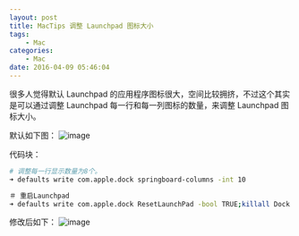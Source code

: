 ```yaml
---
layout: post
title: MacTips 调整 Launchpad 图标大小
tags: 
    - Mac
categories: 
    - Mac
date: 2016-04-09 05:46:04
---
```


很多人觉得默认 Launchpad 的应用程序图标很大，空间比较拥挤，不过这个其实是可以通过调整 Launchpad 每一行和每一列图标的数量，来调整 Launchpad 图标大小。

默认如下图：
![image](http://samzong.oss-cn-shenzhen.aliyuncs.com/2016%2F04%2FQQ20160408-1.jpg)

代码块：

```bash
# 调整每一行显示数量为8个。
➜ defaults write com.apple.dock springboard-columns -int 10

＃ 重启Launchpad
➜ defaults write com.apple.dock ResetLaunchPad -bool TRUE;killall Dock
```

修改后如下：
![image](http://samzong.oss-cn-shenzhen.aliyuncs.com/2016%2F04%2FQQ20160408-2.jpg)
